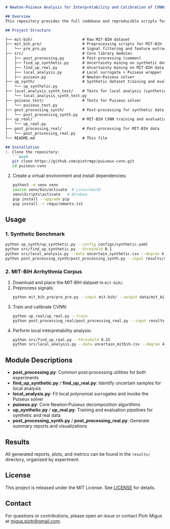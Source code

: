 ```markdown
# Newton‑Puiseux Analysis for Interpretability and Calibration of CVNNs

## Overview
This repository provides the full codebase and reproducible scripts for our Newton‑Puiseux framework, which enhances interpretability and calibration of complex‑valued neural networks (CVNNs). We demonstrate our approach on both a controlled synthetic dataset and the MIT‑BIH arrhythmia corpus.

## Project Structure

├── mit‑bih/                      # Raw MIT‑BIH dataset
├── mit_bih_pre/                  # Preprocessing scripts for MIT‑BIH
│   └── pre_pro.py                # Signal filtering and feature extraction
├── src/                          # Core library modules
│   ├── post_processing.py        # Post‑processing (common)
│   ├── find_up_synthetic.py      # Uncertainty mining on synthetic data
│   ├── find_up_real.py           # Uncertainty mining on MIT‑BIH data
│   ├── local_analysis.py         # Local surrogate + Puiseux wrapper
│   ├── puiseux.py                # Newton‑Puiseux solver
├── up_synth/                     # Synthetic dataset training and evaluation
│   └── up_synthetic.py
├── local_analysis_synth_test/    # Tests for local analysis (synthetic)
│   └── local_analysis_synth_test.py
├── puiseux_test/                 # Tests for Puiseux solver
│   └── puiseux_test.py
├── post_processing_synth/        # Post‑processing for synthetic data
│   └── post_processing_synth.py
├── up_real/                      # MIT‑BIH CVNN training and evaluation
│   └── up_real.py
├── post_processing_real/         # Post‑processing for MIT‑BIH data
│   └── post_processing_real.py
└── README.md                     # This file

## Installation
1. Clone the repository:
   ```bash
   git clone https://github.com/piotrmgs/puiseux-cvnn.git
   cd puiseux-cvnn
   ```
2. Create a virtual environment and install dependencies:
   ```bash
   python3 -m venv venv
   source venv/bin/activate  # Linux/macOS
   venv\Scripts\activate   # Windows
   pip install --upgrade pip
   pip install -r requirements.txt
   ```

## Usage
### 1. Synthetic Benchmark
```bash
python up_synth/up_synthetic.py --config configs/synthetic.yaml
python src/find_up_synthetic.py --threshold 0.1
python src/local_analysis.py --data uncertain_synthetic.csv --degree 4
python post_processing_synth/post_processing_synth.py --input results/synthetic/
```

### 2. MIT‑BIH Arrhythmia Corpus
1. Download and place the MIT‑BIH dataset in `mit‑bih/`.
2. Preprocess signals:
   ```bash
   python mit_bih_pre/pre_pro.py --input mit‑bih/ --output data/mit_bih_processed.npy
   ```
3. Train and calibrate CVNN:
   ```bash
   python up_real/up_real.py --train
   python post_processing_real/post_processing_real.py --input results/mit_bih/
   ```
4. Perform local interpretability analysis:
   ```bash
   python src/find_up_real.py --threshold 0.15
   python src/local_analysis.py --data uncertain_mitbih.csv --degree 4
   ```

## Module Descriptions
- **post_processing.py**: Common post‑processing utilities for both experiments
- **find_up_synthetic.py** / **find_up_real.py**: Identify uncertain samples for local analysis
- **local_analysis.py**: Fit local polynomial surrogates and invoke the Puiseux solver
- **puiseux.py**: Core Newton‑Puiseux decomposition algorithms
- **up_synthetic.py** / **up_real.py**: Training and evaluation pipelines for synthetic and real data
- **post_processing_synth.py** / **post_processing_real.py**: Generate summary reports and visualizations

## Results
All generated reports, plots, and metrics can be found in the `results/` directory, organized by experiment.

## License
This project is released under the MIT License. See [LICENSE](LICENSE) for details.

## Contact
For questions or contributions, please open an issue or contact Piotr Migus at migus.piotr@gmail.com.
```

